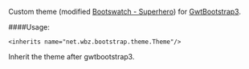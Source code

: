 Custom theme (modified [Bootswatch - Superhero](https://bootswatch.com/3/superhero/)) for [GwtBootstrap3](https://github.com/gwtbootstrap3).

####Usage:
```
<inherits name="net.wbz.bootstrap.theme.Theme"/>
```
Inherit the theme after gwtbootstrap3.